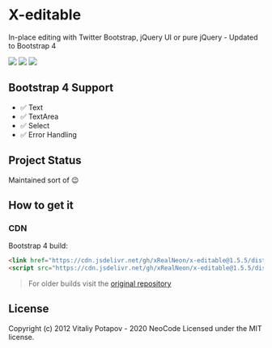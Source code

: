 # X-editable
In-place editing with Twitter Bootstrap, jQuery UI or pure jQuery - Updated to Bootstrap 4

[![](https://data.jsdelivr.com/v1/package/gh/xRealNeon/x-editable/badge)](https://www.jsdelivr.com/package/gh/xRealNeon/x-editable)
[![](https://img.shields.io/badge/Demo-BS4-blue?style=flat-square)](https://xrealneon.github.io/x-editable/demo-bs4.html?c=inline)
[![](https://img.shields.io/badge/Documentation-vitalets-brightgreen?style=flat-square)](https://vitalets.github.io/x-editable/docs.html)

## Bootstrap 4 Support
* ✅ Text
* ✅ TextArea
* ✅ Select
* ✅ Error Handling

## Project Status
Maintained sort of 😉

## How to get it

### CDN
Bootstrap 4 build:
````html
<link href="https://cdn.jsdelivr.net/gh/xRealNeon/x-editable@1.5.5/dist/bootstrap4-editable/css/bootstrap-editable.min.css" rel="stylesheet"/>
<script src="https://cdn.jsdelivr.net/gh/xRealNeon/x-editable@1.5.5/dist/bootstrap4-editable/js/bootstrap-editable.min.js"></script>
````

> For older builds visit the [original repository](https://github.com/vitalets/x-editable)

## License
Copyright (c) 2012 Vitaliy Potapov - 2020 NeoCode
Licensed under the MIT license.
